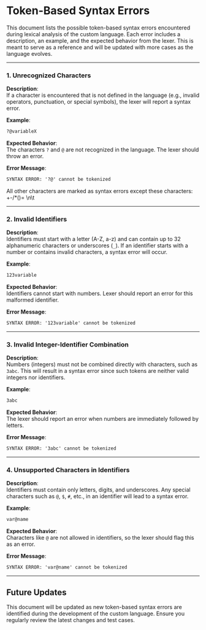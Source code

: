 # Token-Based Syntax Errors



This document lists the possible token-based syntax errors encountered during lexical analysis of the custom language. Each error includes a description, an example, and the expected behavior from the lexer. This is meant to serve as a reference and will be updated with more cases as the language evolves.

---



### 1. **Unrecognized Characters**

**Description**:  
If a character is encountered that is not defined in the language (e.g., invalid operators, punctuation, or special symbols), the lexer will report a syntax error.

**Example**:
```txt
?@variableX
```

**Expected Behavior**:  
The characters `?` and `@` are not recognized in the language. The lexer should throw an error.

**Error Message**:
```txt
SYNTAX ERROR: '?@' cannot be tokenized
```

All other characters are marked as syntax errors except these characters: +-/*()= \n\t

---



### 2. **Invalid Identifiers**

**Description**:  
Identifiers must start with a letter (A-Z, a-z) and can contain up to 32 alphanumeric characters or underscores (`_`). If an identifier starts with a number or contains invalid characters, a syntax error will occur.

**Example**:
```txt
123variable
```

**Expected Behavior**:  
Identifiers cannot start with numbers. Lexer should report an error for this malformed identifier.

**Error Message**:
```txt
SYNTAX ERROR: '123variable' cannot be tokenized
```

---



### 3. **Invalid Integer-Identifier Combination**

**Description**:  
Numbers (integers) must not be combined directly with characters, such as `3abc`. This will result in a syntax error since such tokens are neither valid integers nor identifiers.

**Example**:
```txt
3abc
```

**Expected Behavior**:  
The lexer should report an error when numbers are immediately followed by letters.

**Error Message**:
```txt
SYNTAX ERROR: '3abc' cannot be tokenized
```

---



### 4. **Unsupported Characters in Identifiers**

**Description**:  
Identifiers must contain only letters, digits, and underscores. Any special characters such as `@`, `$`, `#`, etc., in an identifier will lead to a syntax error.

**Example**:
```txt
var@name
```

**Expected Behavior**:  
Characters like `@` are not allowed in identifiers, so the lexer should flag this as an error.

**Error Message**:
```txt
SYNTAX ERROR: 'var@name' cannot be tokenized
```

---





## Future Updates

This document will be updated as new token-based syntax errors are identified during the development of the custom language. Ensure you regularly review the latest changes and test cases.
